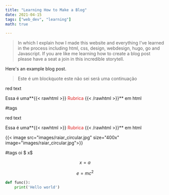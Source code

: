 ```yaml
---
title: "Learning How to Make a Blog"
date: 2021-04-15
tags: ["web_dev", "learning"]
math: true

---
```



>In which I explain how I made this website and everything I've learned in the process
> including  html, css, design, webdesign, hugo, go and Javascript.  If you are like me
> learning how to create a blog post please have a seat a join in this incredible storytell.

Here's an example blog post.

> Este é um blockquote
> este não sei será uma continuação

<p class="red">red text</p>

Essa é uma**{{< rawhtml >}}
<span style="color: #e01f1f;">  Rubrica </span>
{{< /rawhtml >}}** em html

#tags

<p class="red">red text</p>

Essa é uma**{{< rawhtml >}}
<span style="color: #e01f1f;">  Rubrica </span>
{{< /rawhtml >}}** em html


{{< image src="images/raiar_circular.jpg" size="400x" image="images/raiar_circular.jpg">}}

#tags  oi $ x$

$$x=a$$

$$ e = mc^2 $$

```python 
def func():
    print('Hello world')

```
